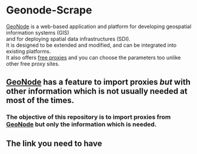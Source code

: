 # Geonode-Scrape
[GeoNode](https://geonode.com) is a web-based application and platform for developing geospatial information systems (GIS)<br>
and for deploying spatial data infrastructures (SDI).<br>
It is designed to be extended and modified, and can be integrated into existing platforms.<br>
It also offers [free proxies](https://geonode.com/free-proxy-list) and you can choose the parameters too unlike other free proxy sites.<br>

## [GeoNode](https://geonode.com/free-proxy-list) **has** a feature to import proxies *but* with other information which is **not usually needed** at most of the times.<br>

### The objective of this repository is to import proxies from [GeoNode](https://geonode.com/free-proxy-list) but only the information which is needed.<br>

## The link you need to have

